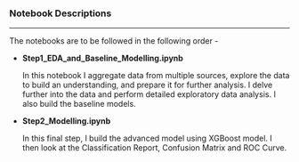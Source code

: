 ### Notebook Descriptions
---

The notebooks are to be followed in the following order -

- **Step1_EDA_and_Baseline_Modelling.ipynb**

	In this notebook I aggregate data from multiple sources, explore the data to build an understanding, and prepare it for further analysis. I delve further into the data and perform detailed exploratory data analysis. I also build the baseline models.

- **Step2_Modelling.ipynb**

	
	In this final step, I build the advanced model using XGBoost model.
	I then look at the Classification Report, Confusion Matrix and ROC Curve.